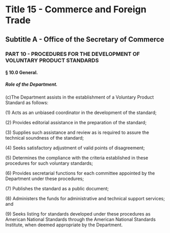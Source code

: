 
# Title 15 - Commerce and Foreign Trade
## Subtitle A - Office of the Secretary of Commerce
### PART 10 - PROCEDURES FOR THE DEVELOPMENT OF VOLUNTARY PRODUCT STANDARDS
#### § 10.0 General.
##### Role of the Department.

(c)The Department assists in the establishment of a Voluntary Product Standard as follows:

(1) Acts as an unbiased coordinator in the development of the standard;

(2) Provides editorial assistance in the preparation of the standard;

(3) Supplies such assistance and review as is required to assure the technical soundness of the standard;

(4) Seeks satisfactory adjustment of valid points of disagreement;

(5) Determines the compliance with the criteria established in these procedures for such voluntary standards;

(6) Provides secretarial functions for each committee appointed by the Department under these procedures;

(7) Publishes the standard as a public document;

(8) Administers the funds for administrative and technical support services; and

(9) Seeks listing for standards developed under these procedures as American National Standards through the American National Standards Institute, when deemed appropriate by the Department.
